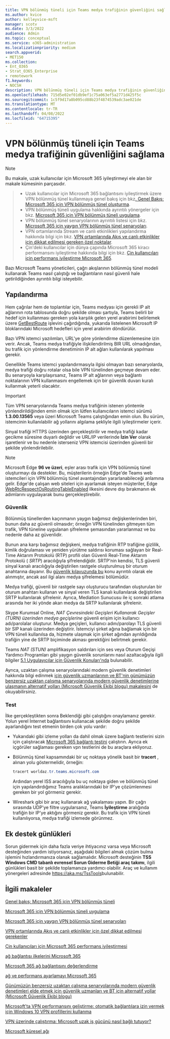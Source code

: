 ```yaml
---
title: VPN bölünmüş tüneli için Teams medya trafiğinin güvenliğini sağlama
ms.author: kvice
author: kelleyvice-msft
manager: scotv
ms.date: 3/3/2022
audience: Admin
ms.topic: conceptual
ms.service: o365-administration
ms.localizationpriority: medium
search.appverid:
- MET150
ms.collection:
- Ent_O365
- Strat_O365_Enterprise
- remotework
f1.keywords:
- NOCSH
description: VPN bölünmüş tüneli için Teams medya trafiğinin güvenliğini sağlama
ms.openlocfilehash: 715d5e02ef01db9ef1c75a063ef5a2771d425f5c
ms.sourcegitcommit: 1c5f9d17a8b095cd88b23f4874539adc3ae021de
ms.translationtype: MT
ms.contentlocale: tr-TR
ms.lasthandoff: 04/08/2022
ms.locfileid: "64715395"
---
```

# <a name="securing-teams-media-traffic-for-vpn-split-tunneling"></a>VPN bölünmüş tüneli için Teams medya trafiğinin güvenliğini sağlama

>[!NOTE]
>Bu makale, uzak kullanıcılar için Microsoft 365 iyileştirmeyi ele alan bir makale kümesinin parçasıdır.

>- Uzak kullanıcılar için Microsoft 365 bağlantısını iyileştirmek üzere VPN bölünmüş tünel kullanmaya genel bakış için bkz[. Genel Bakış: Microsoft 365 için VPN bölünmüş tünel oluşturma](microsoft-365-vpn-split-tunnel.md).
>- VPN bölünmüş tüneli uygulama hakkında ayrıntılı yönergeler için bkz. [Microsoft 365 için VPN bölünmüş tüneli uygulama](microsoft-365-vpn-implement-split-tunnel.md).
>- VPN bölünmüş tünel senaryolarının ayrıntılı listesi için bkz. [Microsoft 365 için yaygın VPN bölünmüş tünel senaryoları](microsoft-365-vpn-common-scenarios.md).
>- VPN ortamlarında Stream ve canlı etkinlikleri yapılandırma hakkında bilgi için bkz. [VPN ortamlarında Akış ve canlı etkinlikler için dikkat edilmesi gereken özel noktalar](microsoft-365-vpn-stream-and-live-events.md).
>- Çin'deki kullanıcılar için dünya çapında Microsoft 365 kiracı performansını iyileştirme hakkında bilgi için bkz. [Çin kullanıcıları için performans iyileştirme Microsoft 365](microsoft-365-networking-china.md).

Bazı Microsoft Teams yöneticileri, çağrı akışlarının bölünmüş tünel modeli kullanarak Teams nasıl çalıştığı ve bağlantıların nasıl güvenli hale getirildiğinden ayrıntılı bilgi isteyebilir.

## <a name="configuration"></a>Yapılandırma

Hem çağrılar hem de toplantılar için, Teams medyası için gerekli IP alt ağlarının rota tablosunda doğru şekilde olması şartıyla, Teams belirli bir hedef için kullanması gereken yola karşılık gelen yerel arabirimi belirlemek üzere [GetBestRoute](/windows/win32/api/iphlpapi/nf-iphlpapi-getbestroute) işlevini çağırdığında, yukarıda listelenen Microsoft IP bloklarındaki Microsoft hedefleri için yerel arabirim döndürülür.

Bazı VPN istemci yazılımları, URL'ye göre yönlendirme düzenlemesine izin verir. Ancak, Teams medya trafiğiyle ilişkilendirilmiş BIR URL olmadığından, bu trafik için yönlendirme denetiminin IP alt ağları kullanılarak yapılması gerekir.

Genellikle Teams istemci yapılandırmasıyla ilgisi olmayan bazı senaryolarda, medya trafiği doğru rotalar olsa bile VPN tünelinden geçmeye devam eder. Bu senaryoyla karşılaşırsanız, Teams IP alt ağlarının veya bağlantı noktalarının VPN kullanmasını engellemek için bir güvenlik duvarı kuralı kullanmak yeterli olacaktır.

>[!IMPORTANT]
>Tüm VPN senaryolarında Teams medya trafiğinin istenen yöntemle yönlendirildiğinden emin olmak için lütfen kullanıcıların istemci sürümü **1.3.00.13565** veya üzeri Microsoft Teams çalıştığından emin olun. Bu sürüm, istemcinin kullanılabilir ağ yollarını algılama şekliyle ilgili iyileştirmeler içerir.

Sinyal trafiği HTTPS üzerinden gerçekleştirilir ve medya trafiği kadar gecikme süresine duyarlı değildir ve URL/IP verilerinde **İzin Ver** olarak işaretlenir ve bu nedenle isterseniz VPN istemcisi üzerinden güvenli bir şekilde yönlendirilebilir.

>[!NOTE]
>Microsoft Edge **96 ve üzeri**, eşler arası trafik için VPN bölünmüş tünel oluşturmayı da destekler. Bu, müşterilerin örneğin Edge'de Teams web istemcileri için VPN bölünmüş tünel avantajından yararlanabileceği anlamına gelir. Edge'de çalışan web siteleri için ayarlamak isteyen müşteriler, Edge [WebRtcRespectOsRoutingTableEnabled](/deployedge/microsoft-edge-policies#webrtcrespectosroutingtableenabled) ilkesini devre dışı bırakmanın ek adımlarını uygulayarak bunu gerçekleştirebilir.

### <a name="security"></a>Güvenlik

Bölünmüş tünellerden kaçınmanın yaygın bağımsız değişkenlerinden biri, bunun daha az güvenli olmasıdır; örneğin VPN tünelinden gitmeyen tüm trafik, VPN tüneline uygulanan şifreleme şemasından yararlanmaz ve bu nedenle daha az güvenlidir.

Bunun ana karşı bağımsız değişkeni, medya trafiğinin RTP trafiğine gizlilik, kimlik doğrulaması ve yeniden yürütme saldırısı koruması sağlayan bir Real-Time Aktarım Protokolü (RTP) profili olan Güvenli Real-Time Aktarım Protokolü ( _SRTP_) aracılığıyla şifrelendiğidir. SRTP'nin kendisi, TLS güvenli sinyal kanalı aracılığıyla değiştirilen rastgele oluşturulmuş bir oturum anahtarına dayanır. Bu [güvenlik kılavuzunda bu](/skypeforbusiness/optimizing-your-network/security-guide-for-skype-for-business-online) konu ayrıntılı olarak ele alınmıştır, ancak asıl ilgi alanı medya şifrelemesi bölümüdür.

Medya trafiği, güvenli bir rastgele sayı oluşturucu tarafından oluşturulan bir oturum anahtarı kullanan ve sinyal veren TLS kanalı kullanılarak değiştirilen SRTP kullanılarak şifrelenir. Ayrıca, Mediation Sunucusu ile iç sonraki atlama arasında her iki yönde akan medya da SRTP kullanılarak şifrelenir.

Skype Kurumsal Online, _NAT Çevresindeki Geçişleri Kullanarak Geçişler (TURN) üzerinden medya geçişlerine_ güvenli erişim için kullanıcı adı/parolalar oluşturur. Medya geçişleri, kullanıcı adını/parolayı TLS güvenli bir SIP kanalı üzerinden değiştirir. İstemciyi şirket ağına bağlamak için bir VPN tüneli kullanılsa da, hizmete ulaşmak için şirket ağından ayrıldığında trafiğin yine de SRTP biçiminde akması gerektiğini belirtmek gerekir.

Teams _NAT (STUN)_ amplifikasyon saldırıları için ses veya Oturum Geçişi Yardımcı Programları gibi yaygın güvenlik sorunlarını nasıl azaltacağıyla ilgili bilgiler [5.1 Uygulayıcılar için Güvenlik Konuları'nda](/openspecs/office_protocols/ms-ice2/69525351-8c68-4864-b8a6-04bfbc87785c) bulunabilir.

Ayrıca, uzaktan çalışma senaryolarındaki modern güvenlik denetimleri hakkında bilgi edinmek [için güvenlik uzmanlarının ve BT'nin günümüzün benzersiz uzaktan çalışma senaryolarında modern güvenlik denetimlerine ulaşmanın alternatif yolları (Microsoft Güvenlik Ekibi blogu) makalesini](https://www.microsoft.com/security/blog/2020/03/26/alternative-security-professionals-it-achieve-modern-security-controls-todays-unique-remote-work-scenarios/) de okuyabilirsiniz.

### <a name="testing"></a>Test

İlke gerçekleştikten sonra Beklendiği gibi çalıştığını onaylamanız gerekir. Yolun yerel İnternet bağlantısını kullanacak şekilde doğru şekilde ayarlandığını test etmenin birden çok yolu vardır:

- Yukarıdaki gibi izleme yolları da dahil olmak üzere bağlantı testlerini sizin için çalıştıracak [Microsoft 365 bağlantı testini](https://aka.ms/netonboard) çalıştırın. Ayrıca ek içgörüler sağlaması gereken vpn testlerini de bu araçlara ekliyoruz.

- Bölünmüş tünel kapsamındaki bir uç noktaya yönelik basit bir **tracert** , alınan yolu göstermelidir, örneğin:

  ```powershell
  tracert worldaz.tr.teams.microsoft.com
  ```

  Ardından yerel ISS aracılığıyla bu uç noktaya giden ve bölünmüş tünel için yapılandırdığımız Teams aralıklarındaki bir IP'ye çözümlenmesi gereken bir yol görmeniz gerekir.

- Wireshark gibi bir araç kullanarak ağ yakalaması yapın. Bir çağrı sırasında UDP'ye filtre uygularsanız, Teams **İyileştirme** aralığında trafiğin bir IP'ye aktığını görmeniz gerekir. Bu trafik için VPN tüneli kullanılıyorsa, medya trafiği izlemede görünmez.

## <a name="additional-support-logs"></a>Ek destek günlükleri

Sorun gidermek için daha fazla veriye ihtiyacınız varsa veya Microsoft desteğinden yardım istiyorsanız, aşağıdaki bilgileri almak çözüm bulma işlemini hızlandırmanıza olanak sağlamalıdır. Microsoft desteğinin **TSS Windows CMD tabanlı evrensel Sorun Giderme Betiği araç takımı**, ilgili günlükleri basit bir şekilde toplamanıza yardımcı olabilir. Araç ve kullanım yönergeleri adresinde <https://aka.ms/TssTools>bulunabilir.

## <a name="related-articles"></a>İlgili makaleler

[Genel bakış: Microsoft 365 için VPN bölünmüş tüneli](microsoft-365-vpn-split-tunnel.md)

[Microsoft 365 için VPN bölünmüş tüneli uygulama](microsoft-365-vpn-implement-split-tunnel.md)

[Microsoft 365 için yaygın VPN bölünmüş tünel senaryoları](microsoft-365-vpn-common-scenarios.md)

[VPN ortamlarında Akış ve canlı etkinlikler için özel dikkat edilmesi gerekenler](microsoft-365-vpn-stream-and-live-events.md)

[Çin kullanıcıları için Microsoft 365 performans iyileştirmesi](microsoft-365-networking-china.md)

[ağ bağlantısı ilkelerini Microsoft 365](microsoft-365-network-connectivity-principles.md)

[Microsoft 365 ağ bağlantısını değerlendirme](assessing-network-connectivity.md)

[ağ ve performans ayarlamayı Microsoft 365](network-planning-and-performance.md)

[Günümüzün benzersiz uzaktan çalışma senaryolarında modern güvenlik denetimleri elde etmek için güvenlik uzmanları ve BT için alternatif yollar (Microsoft Güvenlik Ekibi blogu)](https://www.microsoft.com/security/blog/2020/03/26/alternative-security-professionals-it-achieve-modern-security-controls-todays-unique-remote-work-scenarios/)

[Microsoft'ta VPN performansını geliştirme: otomatik bağlantılara izin vermek için Windows 10 VPN profillerini kullanma](https://www.microsoft.com/itshowcase/enhancing-remote-access-in-windows-10-with-an-automatic-vpn-profile)

[VPN üzerinde çalıştırma: Microsoft uzak iş gücünü nasıl bağlı tutuyor?](https://www.microsoft.com/itshowcase/blog/running-on-vpn-how-microsoft-is-keeping-its-remote-workforce-connected/?elevate-lv)

[Microsoft küresel ağı](/azure/networking/microsoft-global-network)
